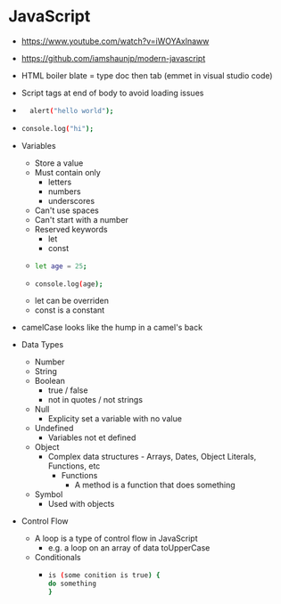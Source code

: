 # JavaScript

- https://www.youtube.com/watch?v=iWOYAxlnaww
- https://github.com/iamshaunjp/modern-javascript

- HTML boiler blate = type doc then tab (emmet in visual studio code)
- Script tags at end of body to avoid loading issues
- ```sh
    alert("hello world");
  ```
- ```sh
  console.log("hi");
  ```
- Variables
  - Store a value
  - Must contain only
    - letters
    - numbers
    - underscores
  - Can't use spaces
  - Can't start with a number
  - Reserved keywords
    - let
    - const
  - ```sh
    let age = 25;
    ```
  - ```sh
    console.log(age);
    ```
  - let can be overriden
  - const is a constant
- camelCase looks like the hump in a camel's back
- Data Types
  - Number
  - String
  - Boolean
    - true / false
    - not in quotes / not strings
  - Null
    - Explicity set a variable with no value
  - Undefined
    - Variables not et defined
  - Object
    - Complex data structures - Arrays, Dates, Object Literals, Functions, etc
      - Functions
        - A method is a function that does something
  - Symbol
    - Used with objects
- Control Flow
  - A loop is a type of control flow in JavaScript
    - e.g. a loop on an array of data toUpperCase
  - Conditionals
    - ```sh
      is (some conition is true) {
      do something
      }
      ```
